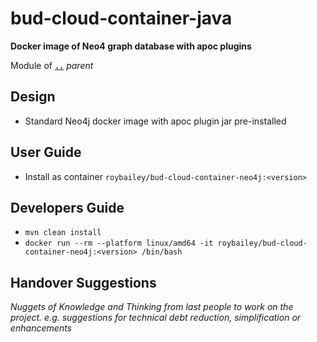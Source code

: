 # bud-cloud-container-java

**Docker image of Neo4 graph database with apoc plugins**

Module of [**`..`**](../README.md) *parent*


## Design

* Standard Neo4j docker image with apoc plugin jar pre-installed


## User Guide

* Install as container `roybailey/bud-cloud-container-neo4j:<version>`


## Developers Guide

* `mvn clean install`
* `docker run --rm --platform linux/amd64 -it roybailey/bud-cloud-container-neo4j:<version> /bin/bash`


## Handover Suggestions

_Nuggets of Knowledge and Thinking from last people to work on the project._
_e.g. suggestions for technical debt reduction, simplification or enhancements_




